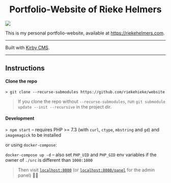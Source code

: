 <br>
<br>

<h1 align="center">Portfolio-Website of Rieke Helmers</h1>

<img src="https://user-images.githubusercontent.com/30436310/86271482-3b8ce280-bbcd-11ea-977f-47da34962ec2.jpg">

This is my personal portfolio-website, available at <a href="https://riekehelmers.com" target="_blank">https://riekehelmers.com</a>.

---

Built with <a href="https://getkirby.com" target="_blank">Kirby CMS</a>.

---

## Instructions

#### Clone the repo

`> git clone --recurse-submodules https://github.com/riekehieke/website`

> If you clone the repo without `--recurse-submodules`, run `git submodule update --init --recursive` in the project dir.

#### Development

`> npm start` – requires PHP >= 7.3 (with `curl`, `ctype`, `mbstring` and `gd`) and `imagemagick` to be installed

or using `docker-compose`:

`docker-compose up -d` – also set `PHP_UID` and `PHP_GID` env variables if the owner of `./src` is different than `1000:1000`

> Then visit [`localhost:8080`](http://localhost:8080) (or [`localhost:8080/panel`](http://localhost:8080/panel) for the admin panel) 👍🏻
